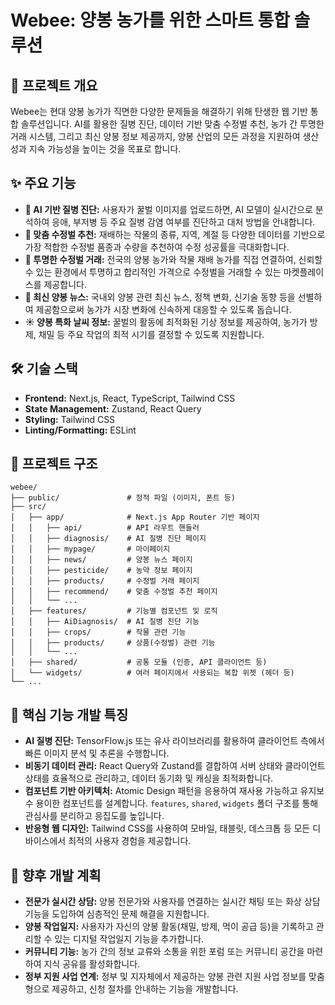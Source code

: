 # Webee: 양봉 농가를 위한 스마트 통합 솔루션

## 📢 프로젝트 개요

Webee는 현대 양봉 농가가 직면한 다양한 문제들을 해결하기 위해 탄생한 웹 기반 통합 솔루션입니다. AI를 활용한 질병 진단, 데이터 기반 맞춤 수정벌 추천, 농가 간 투명한 거래 시스템, 그리고 최신 양봉 정보 제공까지, 양봉 산업의 모든 과정을 지원하여 생산성과 지속 가능성을 높이는 것을 목표로 합니다.

## ✨ 주요 기능

- **🐝 AI 기반 질병 진단:** 사용자가 꿀벌 이미지를 업로드하면, AI 모델이 실시간으로 분석하여 응애, 부저병 등 주요 질병 감염 여부를 진단하고 대처 방법을 안내합니다.
- **🌱 맞춤 수정벌 추천:** 재배하는 작물의 종류, 지역, 계절 등 다양한 데이터를 기반으로 가장 적합한 수정벌 품종과 수량을 추천하여 수정 성공률을 극대화합니다.
- **🤝 투명한 수정벌 거래:** 전국의 양봉 농가와 작물 재배 농가를 직접 연결하여, 신뢰할 수 있는 환경에서 투명하고 합리적인 가격으로 수정벌을 거래할 수 있는 마켓플레이스를 제공합니다.
- **📰 최신 양봉 뉴스:** 국내외 양봉 관련 최신 뉴스, 정책 변화, 신기술 동향 등을 선별하여 제공함으로써 농가가 시장 변화에 신속하게 대응할 수 있도록 돕습니다.
- **☀️ 양봉 특화 날씨 정보:** 꿀벌의 활동에 최적화된 기상 정보를 제공하여, 농가가 방제, 채밀 등 주요 작업의 최적 시기를 결정할 수 있도록 지원합니다.

## 🛠️ 기술 스택

- **Frontend:** Next.js, React, TypeScript, Tailwind CSS
- **State Management:** Zustand, React Query
- **Styling:** Tailwind CSS
- **Linting/Formatting:** ESLint

## 📂 프로젝트 구조

```
webee/
├── public/               # 정적 파일 (이미지, 폰트 등)
├── src/
│   ├── app/              # Next.js App Router 기반 페이지
│   │   ├── api/          # API 라우트 핸들러
│   │   ├── diagnosis/    # AI 질병 진단 페이지
│   │   ├── mypage/       # 마이페이지
│   │   ├── news/         # 양봉 뉴스 페이지
│   │   ├── pesticide/    # 농약 정보 페이지
│   │   ├── products/     # 수정벌 거래 페이지
│   │   ├── recommend/    # 맞춤 수정벌 추천 페이지
│   │   └── ...
│   ├── features/         # 기능별 컴포넌트 및 로직
│   │   ├── AiDiagnosis/  # AI 질병 진단 기능
│   │   ├── crops/        # 작물 관련 기능
│   │   ├── products/     # 상품(수정벌) 관련 기능
│   │   └── ...
│   ├── shared/           # 공통 모듈 (인증, API 클라이언트 등)
│   └── widgets/          # 여러 페이지에서 사용되는 복합 위젯 (헤더 등)
└── ...
```

## 🚀 핵심 기능 개발 특징

- **AI 질병 진단:** TensorFlow.js 또는 유사 라이브러리를 활용하여 클라이언트 측에서 빠른 이미지 분석 및 추론을 수행합니다.
- **비동기 데이터 관리:** React Query와 Zustand를 결합하여 서버 상태와 클라이언트 상태를 효율적으로 관리하고, 데이터 동기화 및 캐싱을 최적화합니다.
- **컴포넌트 기반 아키텍처:** Atomic Design 패턴을 응용하여 재사용 가능하고 유지보수 용이한 컴포넌트를 설계합니다. `features`, `shared`, `widgets` 폴더 구조를 통해 관심사를 분리하고 응집도를 높입니다.
- **반응형 웹 디자인:** Tailwind CSS를 사용하여 모바일, 태블릿, 데스크톱 등 모든 디바이스에서 최적의 사용자 경험을 제공합니다.

## 📅 향후 개발 계획

- **전문가 실시간 상담:** 양봉 전문가와 사용자를 연결하는 실시간 채팅 또는 화상 상담 기능을 도입하여 심층적인 문제 해결을 지원합니다.
- **양봉 작업일지:** 사용자가 자신의 양봉 활동(채밀, 방제, 먹이 공급 등)을 기록하고 관리할 수 있는 디지털 작업일지 기능을 추가합니다.
- **커뮤니티 기능:** 농가 간의 정보 교류와 소통을 위한 포럼 또는 커뮤니티 공간을 마련하여 지식 공유를 활성화합니다.
- **정부 지원 사업 연계:** 정부 및 지자체에서 제공하는 양봉 관련 지원 사업 정보를 맞춤형으로 제공하고, 신청 절차를 안내하는 기능을 개발합니다.